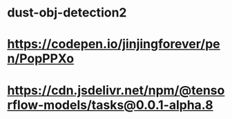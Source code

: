 # dust-obj-detection2
# https://codepen.io/jinjingforever/pen/PopPPXo

# https://cdn.jsdelivr.net/npm/@tensorflow-models/tasks@0.0.1-alpha.8



